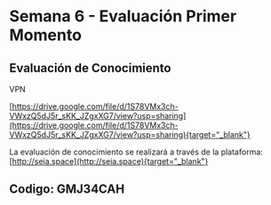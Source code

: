 # Semana 6 - Evaluación Primer Momento

## Evaluación de Conocimiento


VPN

[https://drive.google.com/file/d/1S78VMx3ch-VWxzQ5dJ5r_sKK_JZgxXG7/view?usp=sharing](https://drive.google.com/file/d/1S78VMx3ch-VWxzQ5dJ5r_sKK_JZgxXG7/view?usp=sharing){target="_blank"}


La evaluación de conocimiento se realizará a través de la plataforma:
[http://seia.space](http://seia.space){target="_blank"}


## Codigo: GMJ34CAH




